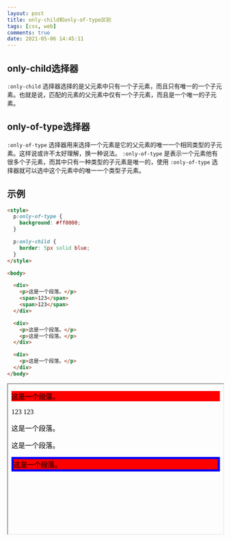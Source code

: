 ```yaml
---
layout: post
title: only-child和only-of-type区别
tags: [css, web]
comments: true
date: 2021-05-06 14:45:11
---
```


## only-child选择器

`:only-child` 选择器选择的是父元素中只有一个子元素，而且只有唯一的一个子元素。也就是说，匹配的元素的父元素中仅有一个子元素，而且是一个唯一的子元素。

## only-of-type选择器

`:only-of-type` 选择器用来选择一个元素是它的父元素的唯一一个相同类型的子元素。这样说或许不太好理解，换一种说法。 `:only-of-type` 是表示一个元素他有很多个子元素，而其中只有一种类型的子元素是唯一的，使用 `:only-of-type` 选择器就可以选中这个元素中的唯一一个类型子元素。

<!-- more -->

## 示例

```html
<style>
  p:only-of-type {
    background: #ff0000;
  }

  p:only-child {
    border: 5px solid blue;
  }
</style>

<body>

  <div>
    <p>这是一个段落。</p>
    <span>123</span>
    <span>123</span>
  </div>

  <div>
    <p>这是一个段落。</p>
    <p>这是一个段落。</p>
  </div>

  <div>
    <p>这是一个段落。</p>
  </div>
</body>
```

<iframe width="100%" height="350px" srcdoc='
<style>
p:only-of-type {
  background:#ff0000; 
}
p:only-child
{
  border: 5px solid blue; 
}
</style>
<body>
<div>
<p>这是一个段落。</p>
<span>123</span>
<span>123</span>
</div>
<div>
<p>这是一个段落。</p>
<p>这是一个段落。</p>
</div>
<div>
<p>这是一个段落。</p>
</div>
</body>
'>
</iframe>
